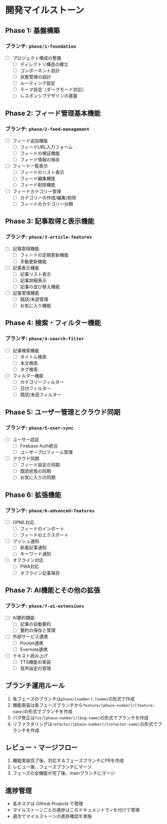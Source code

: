 # 開発マイルストーン

## Phase 1: 基盤構築
### ブランチ: `phase/1-foundation`
- [ ] プロジェクト構成の整備
  - [ ] ディレクトリ構造の確立
  - [ ] コンポーネント設計
  - [ ] 状態管理の設計
  - [ ] ルーティング設定
  - [ ] テーマ設定（ダークモード対応）
  - [ ] レスポンシブデザインの基盤

## Phase 2: フィード管理基本機能
### ブランチ: `phase/2-feed-management`
- [ ] フィード追加機能
  - [ ] フィードURL入力フォーム
  - [ ] フィードの検証機能
  - [ ] フィード情報の保存
- [ ] フィード一覧表示
  - [ ] フィードのリスト表示
  - [ ] フィード編集機能
  - [ ] フィード削除機能
- [ ] フィードカテゴリー管理
  - [ ] カテゴリーの作成/編集/削除
  - [ ] フィードのカテゴリー分類

## Phase 3: 記事取得と表示機能
### ブランチ: `phase/3-article-features`
- [ ] 記事取得機能
  - [ ] フィードの定期更新機能
  - [ ] 手動更新機能
- [ ] 記事表示機能
  - [ ] 記事リスト表示
  - [ ] 記事詳細表示
  - [ ] 記事の並び替え機能
- [ ] 記事管理機能
  - [ ] 既読/未読管理
  - [ ] お気に入り機能

## Phase 4: 検索・フィルター機能
### ブランチ: `phase/4-search-filter`
- [ ] 記事検索機能
  - [ ] タイトル検索
  - [ ] 本文検索
  - [ ] タグ検索
- [ ] フィルター機能
  - [ ] カテゴリーフィルター
  - [ ] 日付フィルター
  - [ ] 既読/未読フィルター

## Phase 5: ユーザー管理とクラウド同期
### ブランチ: `phase/5-user-sync`
- [ ] ユーザー認証
  - [ ] Firebase Auth統合
  - [ ] ユーザープロフィール管理
- [ ] クラウド同期
  - [ ] フィード設定の同期
  - [ ] 既読状態の同期
  - [ ] お気に入りの同期

## Phase 6: 拡張機能
### ブランチ: `phase/6-advanced-features`
- [ ] OPML対応
  - [ ] フィードのインポート
  - [ ] フィードのエクスポート
- [ ] プッシュ通知
  - [ ] 新着記事通知
  - [ ] キーワード通知
- [ ] オフライン対応
  - [ ] PWA対応
  - [ ] オフライン記事保存

## Phase 7: AI機能とその他の拡張
### ブランチ: `phase/7-ai-extensions`
- [ ] AI要約機能
  - [ ] 記事の自動要約
  - [ ] 要約の保存と管理
- [ ] 外部サービス連携
  - [ ] Pocket連携
  - [ ] Evernote連携
- [ ] テキスト読み上げ
  - [ ] TTS機能の実装
  - [ ] 音声設定の管理

## ブランチ運用ルール
1. 各フェーズのブランチは`phase/[number]-[name]`の形式で作成
2. 機能実装は各フェーズブランチから`feature/[phase-number]/[feature-name]`の形式でブランチを作成
3. バグ修正は`fix/[phase-number]/[bug-name]`の形式でブランチを作成
4. リファクタリングは`refactor/[phase-number]/[refactor-name]`の形式でブランチを作成

## レビュー・マージフロー
1. 機能実装完了後、対応するフェーズブランチにPRを作成
2. レビュー後、フェーズブランチにマージ
3. フェーズの全機能が完了後、mainブランチにマージ

## 進捗管理
- 各タスクは GitHub Projects で管理
- マイルストーンごとの進捗はこのドキュメントで✓を付けて管理
- 週次でマイルストーンの進捗確認を実施
